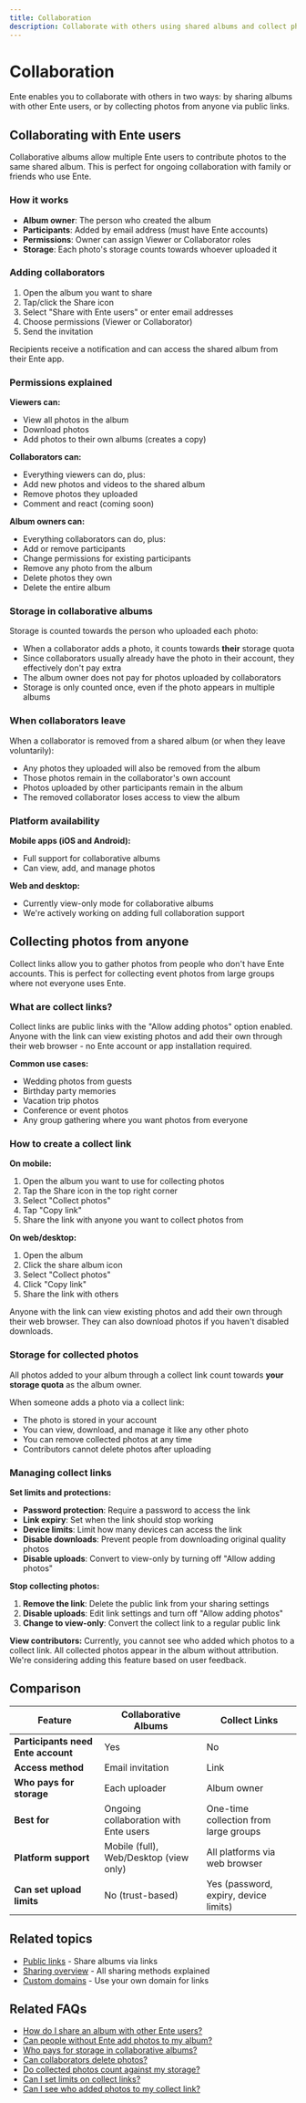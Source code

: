 ```yaml
---
title: Collaboration
description: Collaborate with others using shared albums and collect photos from events
---
```


# Collaboration

Ente enables you to collaborate with others in two ways: by sharing albums with other Ente users, or by collecting photos from anyone via public links.

## Collaborating with Ente users

Collaborative albums allow multiple Ente users to contribute photos to the same shared album. This is perfect for ongoing collaboration with family or friends who use Ente.

### How it works

- **Album owner**: The person who created the album
- **Participants**: Added by email address (must have Ente accounts)
- **Permissions**: Owner can assign Viewer or Collaborator roles
- **Storage**: Each photo's storage counts towards whoever uploaded it

### Adding collaborators

1. Open the album you want to share
2. Tap/click the Share icon
3. Select "Share with Ente users" or enter email addresses
4. Choose permissions (Viewer or Collaborator)
5. Send the invitation

Recipients receive a notification and can access the shared album from their Ente app.

### Permissions explained

**Viewers can:**
- View all photos in the album
- Download photos
- Add photos to their own albums (creates a copy)

**Collaborators can:**
- Everything viewers can do, plus:
- Add new photos and videos to the shared album
- Remove photos they uploaded
- Comment and react (coming soon)

**Album owners can:**
- Everything collaborators can do, plus:
- Add or remove participants
- Change permissions for existing participants
- Remove any photo from the album
- Delete photos they own
- Delete the entire album

### Storage in collaborative albums

Storage is counted towards the person who uploaded each photo:

- When a collaborator adds a photo, it counts towards **their** storage quota
- Since collaborators usually already have the photo in their account, they effectively don't pay extra
- The album owner does not pay for photos uploaded by collaborators
- Storage is only counted once, even if the photo appears in multiple albums

### When collaborators leave

When a collaborator is removed from a shared album (or when they leave voluntarily):
- Any photos they uploaded will also be removed from the album
- Those photos remain in the collaborator's own account
- Photos uploaded by other participants remain in the album
- The removed collaborator loses access to view the album

### Platform availability

**Mobile apps (iOS and Android):**
- Full support for collaborative albums
- Can view, add, and manage photos

**Web and desktop:**
- Currently view-only mode for collaborative albums
- We're actively working on adding full collaboration support

## Collecting photos from anyone

Collect links allow you to gather photos from people who don't have Ente accounts. This is perfect for collecting event photos from large groups where not everyone uses Ente.

### What are collect links?

Collect links are public links with the "Allow adding photos" option enabled. Anyone with the link can view existing photos and add their own through their web browser - no Ente account or app installation required.

**Common use cases:**
- Wedding photos from guests
- Birthday party memories
- Vacation trip photos
- Conference or event photos
- Any group gathering where you want photos from everyone

### How to create a collect link

**On mobile:**
1. Open the album you want to use for collecting photos
2. Tap the Share icon in the top right corner
3. Select "Collect photos"
4. Tap "Copy link"
5. Share the link with anyone you want to collect photos from

**On web/desktop:**
1. Open the album
2. Click the share album icon
3. Select "Collect photos"
4. Click "Copy link"
5. Share the link with others

Anyone with the link can view existing photos and add their own through their web browser. They can also download photos if you haven't disabled downloads.

### Storage for collected photos

All photos added to your album through a collect link count towards **your storage quota** as the album owner.

When someone adds a photo via a collect link:
- The photo is stored in your account
- You can view, download, and manage it like any other photo
- You can remove collected photos at any time
- Contributors cannot delete photos after uploading

### Managing collect links

**Set limits and protections:**
- **Password protection**: Require a password to access the link
- **Link expiry**: Set when the link should stop working
- **Device limits**: Limit how many devices can access the link
- **Disable downloads**: Prevent people from downloading original quality photos
- **Disable uploads**: Convert to view-only by turning off "Allow adding photos"

**Stop collecting photos:**
1. **Remove the link**: Delete the public link from your sharing settings
2. **Disable uploads**: Edit link settings and turn off "Allow adding photos"
3. **Change to view-only**: Convert the collect link to a regular public link

**View contributors:**
Currently, you cannot see who added which photos to a collect link. All collected photos appear in the album without attribution. We're considering adding this feature based on user feedback.

## Comparison

| Feature | Collaborative Albums | Collect Links |
|---------|---------------------|---------------|
| **Participants need Ente account** | Yes | No |
| **Access method** | Email invitation | Link |
| **Who pays for storage** | Each uploader | Album owner |
| **Best for** | Ongoing collaboration with Ente users | One-time collection from large groups |
| **Platform support** | Mobile (full), Web/Desktop (view only) | All platforms via web browser |
| **Can set upload limits** | No (trust-based) | Yes (password, expiry, device limits) |

## Related topics

* [Public links](/photos/features/sharing-and-collaboration/public-links) - Share albums via links
* [Sharing overview](/photos/features/sharing-and-collaboration/share) - All sharing methods explained
* [Custom domains](/photos/features/sharing-and-collaboration/custom-domains/) - Use your own domain for links

## Related FAQs

* [How do I share an album with other Ente users?](/photos/faq/sharing-and-collaboration#share-with-users)
* [Can people without Ente add photos to my album?](/photos/faq/sharing-and-collaboration#collect-without-account)
* [Who pays for storage in collaborative albums?](/photos/faq/sharing-and-collaboration#collab-storage)
* [Can collaborators delete photos?](/photos/faq/sharing-and-collaboration#collab-permissions)
* [Do collected photos count against my storage?](/photos/faq/sharing-and-collaboration#collect-storage)
* [Can I set limits on collect links?](/photos/faq/sharing-and-collaboration#link-limits)
* [Can I see who added photos to my collect link?](/photos/faq/sharing-and-collaboration#collect-link-attribution)
